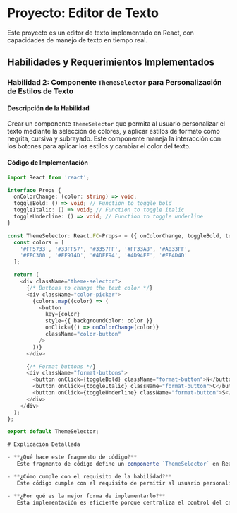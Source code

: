 # Proyecto: Editor de Texto

Este proyecto es un editor de texto implementado en React, con capacidades de manejo de texto en tiempo real.

## Habilidades y Requerimientos Implementados

### Habilidad 2: Componente `ThemeSelector` para Personalización de Estilos de Texto

#### Descripción de la Habilidad
Crear un componente `ThemeSelector` que permita al usuario personalizar el texto mediante la selección de colores, y aplicar estilos de formato como negrita, cursiva y subrayado. Este componente maneja la interacción con los botones para aplicar los estilos y cambiar el color del texto.

#### Código de Implementación
```typescript
import React from 'react';

interface Props {
  onColorChange: (color: string) => void; 
  toggleBold: () => void; // Function to toggle bold
  toggleItalic: () => void; // Function to toggle italic
  toggleUnderline: () => void; // Function to toggle underline
}

const ThemeSelector: React.FC<Props> = ({ onColorChange, toggleBold, toggleItalic, toggleUnderline }) => {
  const colors = [
    '#FF5733', '#33FF57', '#3357FF', '#FF33A8', '#A833FF', 
    '#FFC300', '#FF914D', '#4DFF94', '#4D94FF', '#FF4D4D'
  ];

  return (
    <div className="theme-selector">
      {/* Buttons to change the text color */}
      <div className="color-picker">
        {colors.map((color) => (
          <button
            key={color}
            style={{ backgroundColor: color }}
            onClick={() => onColorChange(color)}
            className="color-button"
          />
        ))}
      </div>

      {/* Format buttons */}
      <div className="format-buttons">
        <button onClick={toggleBold} className="format-button">N</button>
        <button onClick={toggleItalic} className="format-button">C</button>
        <button onClick={toggleUnderline} className="format-button">S</button>
      </div>
    </div>
  );
};

export default ThemeSelector;

# Explicación Detallada

- **¿Qué hace este fragmento de código?**  
   Este fragmento de código define un componente `ThemeSelector` en React, el cual permite al usuario seleccionar un color para el texto y aplicar estilos de formato (negrita, cursiva y subrayado) mediante botones. La propiedad `onColorChange` permite cambiar el color del texto, y las propiedades `toggleBold`, `toggleItalic`, y `toggleUnderline` permiten alternar entre los estilos de formato para el texto. La lista de colores se mapea para generar un conjunto de botones, cada uno representando un color. Al hacer clic en uno de estos botones, el color del texto en el editor cambia. Los botones de formato se usan para aplicar o quitar los estilos de texto.

- **¿Cómo cumple con el requisito de la habilidad?**  
   Este código cumple con el requisito de permitir al usuario personalizar la apariencia del texto mediante la selección de colores y la aplicación de estilos de texto (negrita, cursiva y subrayado). Los botones de color permiten cambiar el color del texto de forma inmediata, y los botones de formato permiten aplicar estilos como negrita, cursiva y subrayado de manera rápida. La interfaz es interactiva y responde a las acciones del usuario en tiempo real, lo que mejora la experiencia de edición.

- **¿Por qué es la mejor forma de implementarlo?**  
   Esta implementación es eficiente porque centraliza el control del cambio de color y formato en funciones específicas (como `onColorChange` y `toggleBold`), lo que hace que el código sea más limpio y modular. El uso de una lista de colores para los botones permite un diseño sencillo y flexible para agregar o quitar colores sin modificar mucho el código. Además, al tener botones de formato dedicados, el usuario puede aplicar estilos de forma clara y directa. Esta estructura es escalable, ya que en el futuro se pueden agregar más opciones de formato sin complicar la lógica existente.
